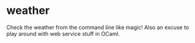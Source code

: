 weather
=======

Check the weather from the command line like magic! Also an excuse to
play around with web service stuff in OCaml.
